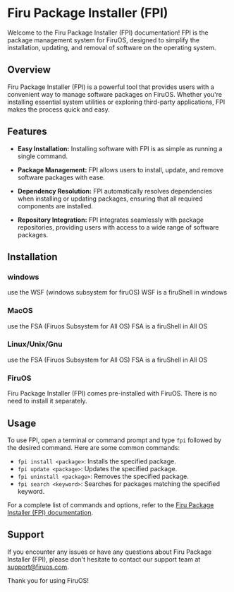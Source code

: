 # Firu Package Installer (FPI)

Welcome to the Firu Package Installer (FPI) documentation! FPI is the package management system for FiruOS, designed to simplify the installation, updating, and removal of software on the operating system.

## Overview

Firu Package Installer (FPI) is a powerful tool that provides users with a convenient way to manage software packages on FiruOS. Whether you're installing essential system utilities or exploring third-party applications, FPI makes the process quick and easy.

## Features

- **Easy Installation:** Installing software with FPI is as simple as running a single command.
  
- **Package Management:** FPI allows users to install, update, and remove software packages with ease.
  
- **Dependency Resolution:** FPI automatically resolves dependencies when installing or updating packages, ensuring that all required components are installed.
  
- **Repository Integration:** FPI integrates seamlessly with package repositories, providing users with access to a wide range of software packages.

## Installation
  ### windows
  use the WSF (windows subsystem for firuOS) WSF is a firuShell in windows
  ### MacOS
  use the FSA (Firuos Subsystem for All OS) FSA is a firuShell in All OS
  ### Linux/Unix/Gnu
  use the FSA (Firuos Subsystem for All OS) FSA is a firuShell in All OS
  ### FiruOS
  Firu Package Installer (FPI) comes pre-installed with FiruOS. There is no need to install it separately.

## Usage

To use FPI, open a terminal or command prompt and type `fpi` followed by the desired command. Here are some common commands:

- `fpi install <package>`: Installs the specified package.
- `fpi update <package>`: Updates the specified package.
- `fpi uninstall <package>`: Removes the specified package.
- `fpi search <keyword>`: Searches for packages matching the specified keyword.

For a complete list of commands and options, refer to the [Firu Package Installer (FPI) documentation](doc/FPI).

## Support

If you encounter any issues or have any questions about Firu Package Installer (FPI), please don't hesitate to contact our support team at support@firuos.com.

Thank you for using FiruOS!
